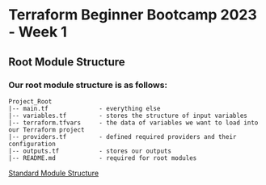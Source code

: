 # Terraform Beginner Bootcamp 2023 - Week 1

## Root Module Structure

### Our root module structure is as follows:

```
Project_Root
|-- main.tf              - everything else
|-- variables.tf         - stores the structure of input variables
|-- terraform.tfvars     - the data of variables we want to load into our Terraform project
|-- providers.tf         - defined required providers and their configuration
|-- outputs.tf           - stores our outputs
|-- README.md            - required for root modules

```

[Standard Module Structure](https://developer.hashicorp.com/terraform/language/modules/develop/structure)
